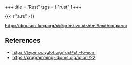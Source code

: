 +++
title = "Rust"
tags = [ "rust" ]
+++

{{< r "a.rs" >}}

<https://doc.rust-lang.org/std/primitive.str.html#method.parse>

## References

- <https://hyperpolyglot.org/rust#str-to-num>
- <https://programming-idioms.org/idiom/22>
